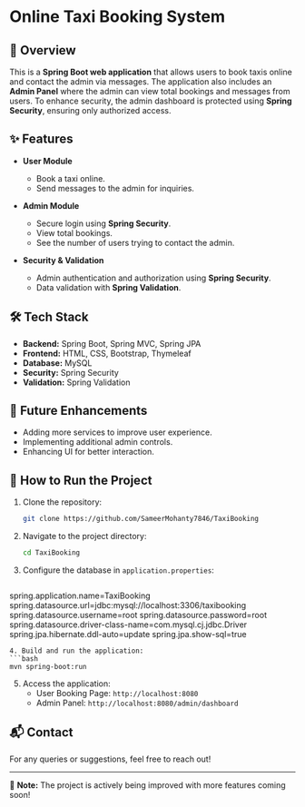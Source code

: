# Online Taxi Booking System

## 🚖 Overview
This is a **Spring Boot web application** that allows users to book taxis online and contact the admin via messages. The application also includes an **Admin Panel** where the admin can view total bookings and messages from users. To enhance security, the admin dashboard is protected using **Spring Security**, ensuring only authorized access.

## ✨ Features
- **User Module**
  - Book a taxi online.
  - Send messages to the admin for inquiries.
  
- **Admin Module**
  - Secure login using **Spring Security**.
  - View total bookings.
  - See the number of users trying to contact the admin.
  
- **Security & Validation**
  - Admin authentication and authorization using **Spring Security**.
  - Data validation with **Spring Validation**.
  
## 🛠️ Tech Stack
- **Backend:** Spring Boot, Spring MVC, Spring JPA
- **Frontend:** HTML, CSS, Bootstrap, Thymeleaf
- **Database:** MySQL
- **Security:** Spring Security
- **Validation:** Spring Validation

## 📌 Future Enhancements
- Adding more services to improve user experience.
- Implementing additional admin controls.
- Enhancing UI for better interaction.

## 🚀 How to Run the Project
1. Clone the repository:
   ```bash
   git clone https://github.com/SameerMohanty7846/TaxiBooking
   ```
2. Navigate to the project directory:
   ```bash
   cd TaxiBooking
   ```
3. Configure the database in `application.properties`:
   ```properties
spring.application.name=TaxiBooking
spring.datasource.url=jdbc:mysql://localhost:3306/taxibooking
spring.datasource.username=root
spring.datasource.password=root
spring.datasource.driver-class-name=com.mysql.cj.jdbc.Driver
spring.jpa.hibernate.ddl-auto=update
spring.jpa.show-sql=true

   ```
4. Build and run the application:
   ```bash
   mvn spring-boot:run
   ```
5. Access the application:
   - User Booking Page: `http://localhost:8080`
   - Admin Panel: `http://localhost:8080/admin/dashboard`

## 📬 Contact
For any queries or suggestions, feel free to reach out!

---
📌 **Note:** The project is actively being improved with more features coming soon!

